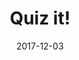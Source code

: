 ---
layout: page
date: 2017-12-03
title: Quiz it!
competition: YHacks
awards:
  - 2nd place overall
  - winner of Google API prize
  - Best Education Hack
selected: False
links:
  - {name: Devpost, url: https://devpost.com/software/quiz-it}
importance: 4
description: Parse photos of text into fill-in-the-blank questions for Alexa skill
category: hackathon
---
